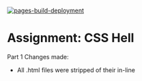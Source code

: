 [![pages-build-deployment](https://github.com/StevenJiao/CMPUT404-assignment-css-hell/actions/workflows/pages/pages-build-deployment/badge.svg)](https://github.com/StevenJiao/CMPUT404-assignment-css-hell/actions/workflows/pages/pages-build-deployment)

Assignment: CSS Hell
====================

Part 1 Changes made:
- All .html files were stripped of their in-line <style> tags and content, and was all moved to a style.css file.
- All .html files has a link tag to the css file to load in the style sheet asset.
- Gibroma font was used for paragraph and header tags and provided as an asset, and a generic sans-serif is used as default.
- Header tags were also colour-changed to a dark olive color.
- Image tags were styled to be max-width:50% and image captions were added as a paragraph tag and styled with a color
- The HTML body was modified to have a yellow-ish beiges background color

License/Copyright
=================

Textual content is copyright Abram Hindle, Steven Jiao (C) 2012 under the CC-BY-SA
4.0 unported license. Attribution should be a hyperlink to the
repository and (C) 2013 Abram Hindle visibile in the text.

Code is licensed under the Apache 2.0 license.


